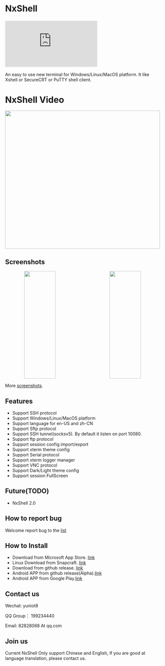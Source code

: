 # NxShell
### ![中文介绍](https://github.com/nxshell/nxshell/blob/main/README-zh.md)

An easy to use new terminal for Windows/Linux/MacOS platform. It like Xshell or SecureCRT or PuTTY shell client.

# NxShell Video

<a href="https://www.youtube.com/watch?v=6hfdfg1Bhqo"><img src="https://github.com/nxshell/nxshell/blob/main/screenshots/welcome.jpg" width="100%" height="450" center /></a><br />

## Screenshots

<div align="center">
  <div style="display: flex;justify-content: space-between;">
    <img src="https://raw.githubusercontent.com/nxshell/nxshell/main/screenshots/ssh-terminal.png" width="45%" height="350"/>
    <img src="https://raw.githubusercontent.com/nxshell/nxshell/main/screenshots/sftp-download.png" width="45%" height="350" />
  </div>
</div>

More [screenshots](https://github.com/nxshell/nxshell/tree/main/screenshots).

## Features

- Support SSH protocol
- Support Windows/Linux/MacOS platform
- Support language for en-US and zh-CN
- Support Sftp protocol
- Support SSH tunnel(socksv5). By default it listen on port 10080.
- Support ftp protocol
- Support session config import/export
- Support xterm theme config
- Support Serial protocol
- Support xterm logger manager
- Support VNC protocol
- Support Dark/Light theme config
- Support session FullScreen
 
## Future(TODO)

- NxShell 2.0

## How to report bug

Welcome report bug to the [list](https://github.com/nxshell/nxshell/issues)

## How to Install
 * Download from Microsoft App Store. [link](https://www.microsoft.com/store/apps/9N0NP4JJ192W)
 * Linux Download from Snapcraft. [link](https://snapcraft.io/nxshell)
 * Download from github release. [link](https://github.com/nxshell/nxshell/releases)
 * Android APP from github release(Alpha).[link](https://github.com/nxshell/nxshell-mobile/releases)
 * Android APP from Google Play.[link](https://play.google.com/store/apps/details?id=com.nxshell.nxshell)

## Contact us

Wechat: yuniot8

QQ Group： 199234440

Email: 82828068 At qq.com

## Join us
Current NxShell Only support Chinese and English, If you are good at language translation, please contact us.

<!--
**nxshell/nxshell** is a ✨ _special_ ✨ repository because its `README.md` (this file) appears on your GitHub profile.

Here are some ideas to get you started:

- 🔭 I’m currently working on ...
- 🌱 I’m currently learning ...
- 👯 I’m looking to collaborate on ...
- 🤔 I’m looking for help with ...
- 💬 Ask me about ...
- 📫 How to reach me: ...
- 😄 Pronouns: ...
- ⚡ Fun fact: ...
-->
